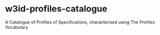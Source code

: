 # w3id-profiles-catalogue
A Catalogue of Profiles of Specifications, characterised using The Profiles Vocabulary
